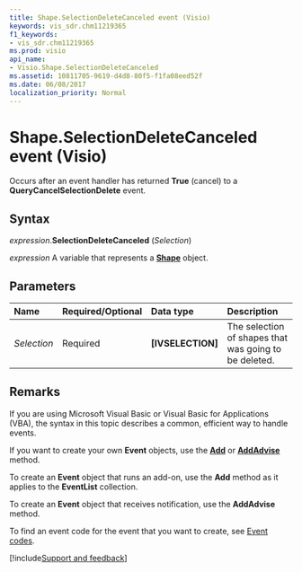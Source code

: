 ```yaml
---
title: Shape.SelectionDeleteCanceled event (Visio)
keywords: vis_sdr.chm11219365
f1_keywords:
- vis_sdr.chm11219365
ms.prod: visio
api_name:
- Visio.Shape.SelectionDeleteCanceled
ms.assetid: 10811705-9619-d4d8-80f5-f1fa08eed52f
ms.date: 06/08/2017
localization_priority: Normal
---
```



# Shape.SelectionDeleteCanceled event (Visio)

Occurs after an event handler has returned  **True** (cancel) to a **QueryCancelSelectionDelete** event.


## Syntax

_expression_.**SelectionDeleteCanceled** (_Selection_)

_expression_ A variable that represents a **[Shape](Visio.Shape.md)** object.


## Parameters



|Name|Required/Optional|Data type|Description|
|:-----|:-----|:-----|:-----|
| _Selection_|Required| **[IVSELECTION]**|The selection of shapes that was going to be deleted.|

## Remarks

If you are using Microsoft Visual Basic or Visual Basic for Applications (VBA), the syntax in this topic describes a common, efficient way to handle events.

If you want to create your own **Event** objects, use the **[Add](visio.eventlist.add.md)** or **[AddAdvise](visio.eventlist.addadvise.md)** method. 

To create an **Event** object that runs an add-on, use the **Add** method as it applies to the **EventList** collection. 

To create an **Event** object that receives notification, use the **AddAdvise** method. 

To find an event code for the event that you want to create, see [Event codes](../visio/Concepts/event-codesvisio.md).

[!include[Support and feedback](~/includes/feedback-boilerplate.md)]
